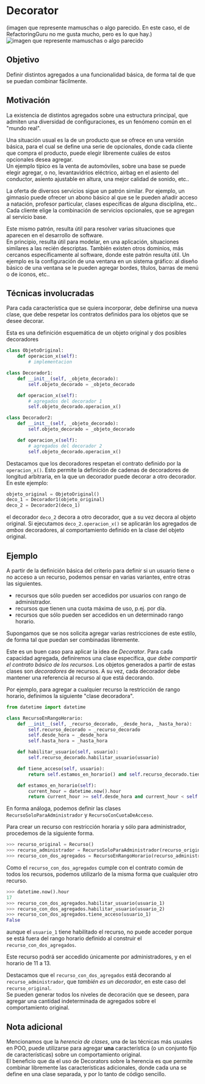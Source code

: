 # Decorator
(imagen que represente mamuschas o algo parecido. En este caso, el de RefactoringGuru no me gusta mucho, pero es lo que hay.)  
![imagen que represente mamuschas o algo parecido](https://refactoring.guru/images/patterns/content/decorator/decorator.png) 


## Objetivo
Definir distintos agregados a una funcionalidad básica, de forma tal de que se puedan combinar fácilmente.


## Motivación
La existencia de distintos agregados sobre una estructura principal, que admiten una diversidad de configuraciones, es un fenómeno común en el "mundo real".

Una situación usual es la de un producto que se ofrece en una versión básica, para el cual se define una serie de opcionales, donde cada cliente que compra el producto, puede elegir libremente cuáles de estos opcionales desea agregar.  
Un ejemplo típico es la venta de automóviles, sobre una base se puede elegir agregar, o no, levantavidrios eléctrico, airbag en el asiento del conductor, asiento ajustable en altura, una mejor calidad de sonido, etc..

La oferta de diversos servicios sigue un patrón similar. Por ejemplo, un gimnasio puede ofrecer un abono básico al que se le pueden añadir acceso a natación, profesor particular, clases específicas de alguna disciplina, etc.. Cada cliente elige la combinación de servicios opcionales, que se agregan al servicio base.

Este mismo patrón, resulta útil para resolver varias situaciones que aparecen en el desarrollo de software.  
En principio, resulta útil para modelar, en una aplicación, situaciones similares a las recién descriptas. 
También existen otros dominios, más cercanos específicamente al software, donde este patrón resulta útil. Un ejemplo es la configuración de una ventana en un sistema gráfico: al diseño básico de una ventana se le pueden agregar bordes, títulos, barras de menú o de íconos, etc..


## Técnicas involucradas
Para cada característica que se quiera incorporar, debe definirse una nueva clase, que debe respetar los contratos definidos para los objetos que se desee decorar.  

Esta es una definición esquemática de un objeto original y dos posibles decoradores
``` python
class ObjetoOriginal:
    def operacion_x(self):
        # implementacion

class Decorador1:
    def __init__(self, _objeto_decorado):
        self.objeto_decorado = _objeto_decorado

    def operacion_x(self):
        # agregados del decorador 1
        self.objeto_decorado.operacion_x()

class Decorador2:
    def __init__(self, _objeto_decorado):
        self.objeto_decorado = _objeto_decorado

    def operacion_x(self):
        # agregados del decorador 2
        self.objeto_decorado.operacion_x()
```
Destacamos que los decoradores respetan el contrato definido por la `operacion_x()`. Esto permite la definición de cadenas de decoradores de longitud arbitraria, en la que un decorador puede decorar a otro decorador.
En este ejemplo:
``` python
objeto_original = ObjetoOriginal()
deco_1 = Decorador1(objeto_original)
deco_2 = Decorador2(deco_1)
```
el decorador `deco_2` decora a otro decorador, que a su vez decora al objeto original. Si ejecutamos
`deco_2.operacion_x()`
se aplicarán los agregados de _ambos_ decoradores, al comportamiento definido en la clase del objeto original.


## Ejemplo
A partir de la definición básica del criterio para definir si un usuario tiene o no acceso a un recurso, podemos pensar en varias variantes, entre otras las siguientes.
- recursos que sólo pueden ser accedidos por usuarios con rango de administrador.
- recursos que tienen una cuota máxima de uso, p.ej. por día.
- recursos que sólo pueden ser accedidos en un determinado rango horario.

Supongamos que se nos solicita agregar varias restricciones de este estilo, de forma tal que puedan ser combinadas libremente.

Este es un buen caso para aplicar la idea de _Decorator_.
Para cada capacidad agregada, definiremos una clase específica, _que debe compartir el contrato básico de los recursos_. Los objetos generados a partir de estas clases son _decoradores_ de recursos. 
A su vez, cada decorador debe mantener una referencia al recurso al que está decorando.

Por ejemplo, para agregar a cualquier recurso la restricción de rango horario, definimos la siguiente "clase decoradora".
``` python
from datetime import datetime

class RecursoEnRangoHorario:
    def __init__(self, _recurso_decorado, _desde_hora, _hasta_hora):
        self.recurso_decorado = _recurso_decorado
        self.desde_hora = _desde_hora
        self.hasta_hora = _hasta_hora

    def habilitar_usuario(self, usuario):
        self.recurso_decorado.habilitar_usuario(usuario)

    def tiene_acceso(self, usuario):
        return self.estamos_en_horario() and self.recurso_decorado.tiene_acceso(usuario)

    def estamos_en_horario(self):
        current_hour = datetime.now().hour
        return current_hour >= self.desde_hora and current_hour < self.hasta_hora
```

En forma análoga, podemos definir las clases `RecursoSoloParaAdministrador` y `RecursoConCuotaDeAcceso`.

Para crear un recurso con restricción horaria y sólo para administrador, procedemos de la siguiente forma.
``` python
>>> recurso_original = Recurso()
>>> recurso_administrador = RecursoSoloParaAdministrador(recurso_original)
>>> recurso_con_dos_agregados = RecursoEnRangoHorario(recurso_administrador, 11, 13)
```
Como el `recurso_con_dos_agregados` cumple con el contrato común de todos los recursos, podemos utilizarlo de la misma forma que cualquier otro recurso.
``` python
>>> datetime.now().hour
17
>>> recurso_con_dos_agregados.habilitar_usuario(usuario_1)
>>> recurso_con_dos_agregados.habilitar_usuario(usuario_2)
>>> recurso_con_dos_agregados.tiene_acceso(usuario_1)
False
```
aunque el `usuario_1` tiene habilitado el recurso, no puede acceder porque se está fuera del rango horario definido al construir el `recurso_con_dos_agregados`.

Este recurso podrá ser accedido únicamente por administradores, y en el horario de 11 a 13.

Destacamos que el `recurso_con_dos_agregados` está decorando al `recurso_administrador`, que _también es un decorador_, en este caso del `recurso_original`.   
Se pueden generar todos los niveles de decoración que se deseen, para agregar una cantidad indeterminada de agregados sobre el comportamiento original.


## Nota adicional
Mencionamos que la _herencia de clases_, una de las técnicas más usuales en POO, puede utilizarse para agregar **una** característica (o un conjunto fijo de características) sobre un comportamiento original.  
El beneficio que da el uso de Decorators sobre la herencia es que permite combinar libremente las características adicionales, donde cada una se define en una clase separada, y por lo tanto de código sencillo.

